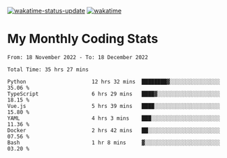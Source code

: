 [![wakatime-status-update](https://github.com/noopurphalak/noopurphalak/workflows/wakatime-status-update/badge.svg)](https://github.com/noopurphalak/noopurphalak/actions/workflows/main.yml)
[![wakatime](https://wakatime.com/badge/user/80ace140-ef40-4fdd-b8ed-f3be3d2e1aea.svg)](https://wakatime.com/@80ace140-ef40-4fdd-b8ed-f3be3d2e1aea)

# My Monthly Coding Stats

<!--START_SECTION:waka-->

```text
From: 18 November 2022 - To: 18 December 2022

Total Time: 35 hrs 27 mins

Python                     12 hrs 32 mins  ████████▓░░░░░░░░░░░░░░░░   35.06 %
TypeScript                 6 hrs 29 mins   ████▓░░░░░░░░░░░░░░░░░░░░   18.15 %
Vue.js                     5 hrs 39 mins   ████░░░░░░░░░░░░░░░░░░░░░   15.80 %
YAML                       4 hrs 3 mins    ███░░░░░░░░░░░░░░░░░░░░░░   11.36 %
Docker                     2 hrs 42 mins   ██░░░░░░░░░░░░░░░░░░░░░░░   07.56 %
Bash                       1 hr 8 mins     ▓░░░░░░░░░░░░░░░░░░░░░░░░   03.20 %
```

<!--END_SECTION:waka-->
